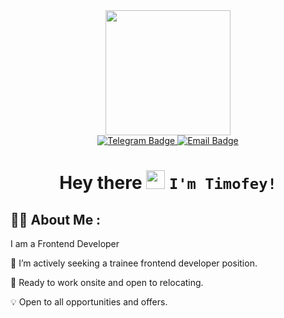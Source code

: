 <div id="header" align="center">
  <img src="https://media.giphy.com/media/VGcVZyreAU2UewDI81/giphy.gif" width="200"/>
</div>
<div id="badges" align="center">
  <a href="https://t.me/Mofeey">
    <img src="https://img.shields.io/badge/Telegram-blue?style=for-the-badge&logo=telegram&logoColor=white" alt="Telegram Badge"/>
  </a>
  <a href="mailto:kiselovtimofej@gmail.com">
    <img src="https://img.shields.io/badge/@email-red?style=for-the-badge&logo=email&logoColor=white" alt="Email Badge"/>
  </a>
</div>

<h1 align="center">
  
  Hey there <img src="https://media.giphy.com/media/hvRJCLFzcasrR4ia7z/giphy.gif" width="30px"/> `I'm Timofey!`
  
</h1>



## :man_technologist: About Me :

I am a Frontend Developer

:mag_right: I’m actively seeking a trainee frontend developer position.

:office: Ready to work onsite and open to relocating.

:bulb: Open to all opportunities and offers.
